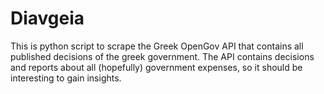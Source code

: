 Diavgeia
========

This is python script to scrape the Greek OpenGov API that contains all published decisions of the greek government. The API contains decisions and reports about all (hopefully) government expenses, so it should be interesting to gain insights.